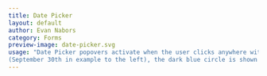 ```yaml
---
title: Date Picker
layout: default
author: Evan Nabors
category: Forms
preview-image: date-picker.svg
usage: "Date Picker popovers activate when the user clicks anywhere within the date box (either text area or calendar icon). The current date is circled 
(September 30th in example to the left), the dark blue circle is shown when a date has been selected and the calendar popover is reopened, and the light blue circle shows where the user is hovering their cursor. After a date is selected, the popover closes and the date in the box updates to the selected date."
---
```

